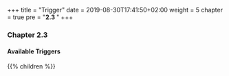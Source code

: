 +++
title = "Trigger"
date = 2019-08-30T17:41:50+02:00
weight = 5
chapter = true
pre = "<b>2.3 </b>"
+++

### Chapter 2.3

#### Available Triggers

{{% children  %}}